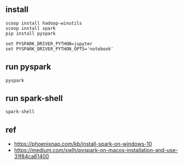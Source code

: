 
## install

```
scoop install hadoop-winutils
scoop install spark
pip install pyspark

set PYSPARK_DRIVER_PYTHON=jupyter
set PYSPARK_DRIVER_PYTHON_OPTS='notebook'
```

## run pyspark
```
pyspark
```

## run spark-shell
```
spark-shell
```


## ref

- https://phoenixnap.com/kb/install-spark-on-windows-10
- https://medium.com/swlh/pyspark-on-macos-installation-and-use-31f84ca61400
